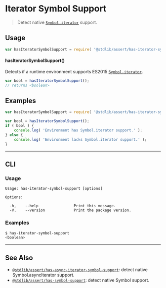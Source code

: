 <!--

@license Apache-2.0

Copyright (c) 2018 The Stdlib Authors.

Licensed under the Apache License, Version 2.0 (the "License");
you may not use this file except in compliance with the License.
You may obtain a copy of the License at

   http://www.apache.org/licenses/LICENSE-2.0

Unless required by applicable law or agreed to in writing, software
distributed under the License is distributed on an "AS IS" BASIS,
WITHOUT WARRANTIES OR CONDITIONS OF ANY KIND, either express or implied.
See the License for the specific language governing permissions and
limitations under the License.

-->

# Iterator Symbol Support

> Detect native [`Symbol.iterator`][mdn-iterator-symbol] support.

<section class="usage">

## Usage

```javascript
var hasIteratorSymbolSupport = require( '@stdlib/assert/has-iterator-symbol-support' );
```

#### hasIteratorSymbolSupport()

Detects if a runtime environment supports ES2015 [`Symbol.iterator`][mdn-iterator-symbol].

```javascript
var bool = hasIteratorSymbolSupport();
// returns <boolean>
```

</section>

<!-- /.usage -->

<section class="examples">

## Examples

<!-- eslint no-undef: "error" -->

```javascript
var hasIteratorSymbolSupport = require( '@stdlib/assert/has-iterator-symbol-support' );

var bool = hasIteratorSymbolSupport();
if ( bool ) {
    console.log( 'Environment has Symbol.iterator support.' );
} else {
    console.log( 'Environment lacks Symbol.iterator support.' );
}
```

</section>

<!-- /.examples -->

* * *

<section class="cli">

## CLI

<section class="usage">

### Usage

```text
Usage: has-iterator-symbol-support [options]

Options:

  -h,    --help                Print this message.
  -V,    --version             Print the package version.
```

</section>

<!-- /.usage -->

<section class="examples">

### Examples

```bash
$ has-iterator-symbol-support
<boolean>
```

</section>

<!-- /.examples -->

</section>

<!-- /.cli -->

<!-- Section for related `stdlib` packages. Do not manually edit this section, as it is automatically populated. -->

<section class="related">

* * *

## See Also

-   <span class="package-name">[`@stdlib/assert/has-async-iterator-symbol-support`][@stdlib/assert/has-async-iterator-symbol-support]</span><span class="delimiter">: </span><span class="description">detect native Symbol.asyncIterator support.</span>
-   <span class="package-name">[`@stdlib/assert/has-symbol-support`][@stdlib/assert/has-symbol-support]</span><span class="delimiter">: </span><span class="description">detect native Symbol support.</span>

</section>

<!-- /.related -->

<!-- Section for all links. Make sure to keep an empty line after the `section` element and another before the `/section` close. -->

<section class="links">

[mdn-iterator-symbol]: https://developer.mozilla.org/en-US/docs/Web/JavaScript/Reference/Global_Objects/Symbol/iterator

<!-- <related-links> -->

[@stdlib/assert/has-async-iterator-symbol-support]: https://github.com/stdlib-js/assert/tree/main/has-async-iterator-symbol-support

[@stdlib/assert/has-symbol-support]: https://github.com/stdlib-js/assert/tree/main/has-symbol-support

<!-- </related-links> -->

</section>

<!-- /.links -->
